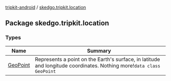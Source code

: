 [tripkit-android](../index.md) / [skedgo.tripkit.location](./index.md)

## Package skedgo.tripkit.location

### Types

| Name | Summary |
|---|---|
| [GeoPoint](-geo-point/index.md) | Represents a point on the Earth's surface, in latitude and longitude coordinates. Nothing more!`data class GeoPoint` |
